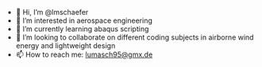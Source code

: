 - 👋 Hi, I’m @lmschaefer
- 👀 I’m interested in aerospace engineering
- 🌱 I’m currently learning abaqus scripting 
- 💞️ I’m looking to collaborate on different coding subjects in airborne wind energy and lightweight design
- 📫 How to reach me: lumasch95@gmx.de

<!---
lmschaefer/lmschaefer is a ✨ special ✨ repository because its `README.md` (this file) appears on your GitHub profile.
You can click the Preview link to take a look at your changes.
--->
